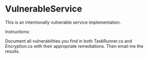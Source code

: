 # VulnerableService
This is an intentionally vulnerable service implementation.

Instructions:

Document all vulnerabilities you find in both TaskRunner.cs and Encryption.cs with their appropriate remediations. Then email me the results.
